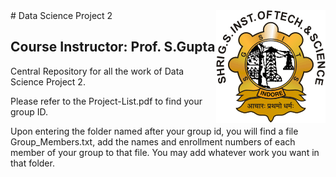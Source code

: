 <img src="SGSITS_Indore.png" align="right" />
# Data Science Project 2


## Course Instructor: Prof. S.Gupta

Central Repository for all the work of Data Science Project 2. 

Please refer to the Project-List.pdf to find your group ID.

Upon entering the folder named after your group id, you will find a file Group_Members.txt, add the names and enrollment numbers of each member of your group to that file. You may add whatever work you want in that folder. 
